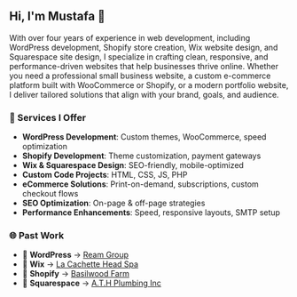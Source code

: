 ## Hi, I'm Mustafa 👋  

With over four years of experience in web development, including WordPress development, Shopify store creation, Wix website design, and Squarespace site design, I specialize in crafting clean, responsive, and performance-driven websites that help businesses thrive online. Whether you need a professional small business website, a custom e-commerce platform built with WooCommerce or Shopify, or a modern portfolio website, I deliver tailored solutions that align with your brand, goals, and audience.

### 💼 Services I Offer  
- **WordPress Development**: Custom themes, WooCommerce, speed optimization  
- **Shopify Development**: Theme customization, payment gateways  
- **Wix & Squarespace Design**: SEO-friendly, mobile-optimized  
- **Custom Code Projects**: HTML, CSS, JS, PHP  
- **eCommerce Solutions**: Print-on-demand, subscriptions, custom checkout flows  
- **SEO Optimization**: On-page & off-page strategies  
- **Performance Enhancements**: Speed, responsive layouts, SMTP setup  

### 🌐 Past Work  

- 🔗 **WordPress** → [Ream Group](https://www.reamgroup.net/)  
- 🔗 **Wix** → [La Cachette Head Spa](https://www.lacachetteheadspa.co.uk/)  
- 🔗 **Shopify** → [Basilwood Farm](https://basilwoodfarm.com/)  
- 🔗 **Squarespace** → [A.T.H Plumbing Inc]((https://athplumbinginc.com/))  
